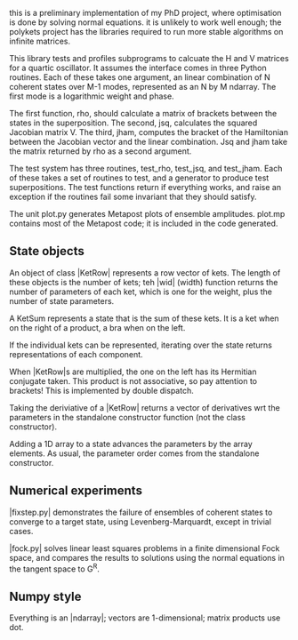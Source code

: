 this is a preliminary implementation of my PhD project, where optimisation is done by solving normal equations.  it is unlikely to work well enough; the polykets project has the libraries required to run more stable algorithms on infinite matrices.

This library tests and profiles subprograms to calcuate the H and V matrices for a quartic oscillator.  It assumes the interface comes in three Python routines.  Each of these takes one argument, an linear combination of N coherent states over M-1 modes, represented as an N by M ndarray.  The first mode is a logarithmic weight and phase.

The first function, rho, should calculate a matrix of brackets between the states in the superposition.  The second, jsq, calculates the squared Jacobian matrix V.  The third, jham, computes the bracket of the Hamiltonian between the Jacobian vector and the linear combination.  Jsq and jham take the matrix returned by rho as a second argument.

The test system has three routines, test_rho, test_jsq, and test_jham.  Each of these takes a set of routines to test, and a generator to produce test superpositions.  The test functions return if everything works, and raise an exception if the routines fail some invariant that they should satisfy.

The unit plot.py generates Metapost plots of ensemble amplitudes.  plot.mp contains most of the Metapost code; it is included in the code generated.

State objects
----------

An object of class |KetRow| represents a row vector of kets.  The length of these objects is the number of kets; teh |wid| (width) function returns the number of parameters of each ket, which is one for the weight, plus the number of state parameters.

A KetSum represents a state that is the sum of these kets.  It is a ket when on the right of a product, a bra when on the left.

If the individual kets can be represented, iterating over the state returns representations of each component.

When |KetRow|s are multiplied, the one on the left has its Hermitian conjugate taken.  This product is not associative, so pay attention to brackets!  This is implemented by double dispatch.

Taking the deriviative of a |KetRow| returns a vector of derivatives wrt the parameters in the standalone constructor function (not the class constructor).

Adding a 1D array to a state advances the parameters by the array elements.  As usual, the parameter order comes from the standalone constructor.


Numerical experiments
------------------

|fixstep.py| demonstrates the failure of ensembles of coherent states to converge to a target state, using Levenberg-Marquardt, except in trivial cases.

|fock.py| solves linear least squares problems in a finite dimensional Fock space, and compares the results to solutions using the normal equations in the tangent space to G<sup>R</sup>.

Numpy style
----------

Everything is an |ndarray|; vectors are 1-dimensional; matrix products use dot.